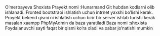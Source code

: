 O’merbayeva  Shoxista
Prayekt nomi :Hunarmand
Git hubdan kodlarni olib ishlanadi.
Fronted bootstraoi ishlatish uchun intrnet yaxshi bo’lishi kerak.
Proyekt bekend qismi ni ishlatish uchun birir bir server ishlab turishi kerak masalan xaampp
PhpMyAdmin da baza yaratiladi
Baza nomi :shoxista
Foydalanuvchi sayti faqat bir qismi ko’ra oladi va xabar jo’natishi mumkin
